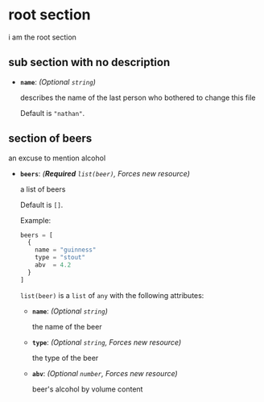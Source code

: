 # root section

i am the root section

## sub section with no description

- **`name`**: *(Optional `string`)*

  describes the name of the last person who bothered to change this file

  Default is `"nathan"`.

## section of beers

an excuse to mention alcohol

- **`beers`**: *(**Required** `list(beer)`, Forces new resource)*

  a list of beers

  Default is `[]`.

  Example:

  ```terraform
  beers = [
    {
      name = "guinness"
      type = "stout"
      abv  = 4.2
    }
  ]
  ```

  `list(beer)` is a `list` of `any` with the following attributes:

  - **`name`**: *(Optional `string`)*

    the name of the beer

  - **`type`**: *(Optional `string`, Forces new resource)*

    the type of the beer

  - **`abv`**: *(Optional `number`, Forces new resource)*

    beer's alcohol by volume content

